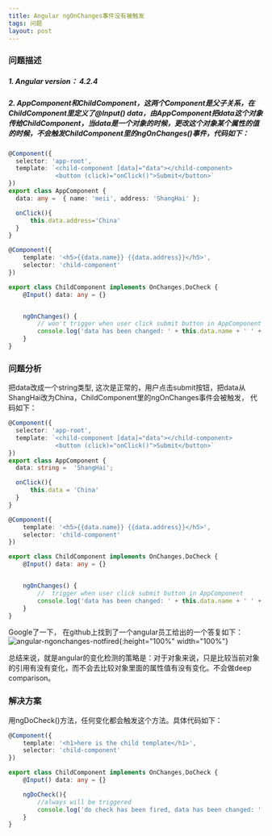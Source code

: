 ```yaml
---
title: Angular ngOnChanges事件没有被触发
tags: 问题
layout: post
---
```



### 问题描述

##### 1. Angular version： 4.2.4

##### 2. AppComponent和ChildComponent，这两个Component是父子关系，在ChildComponent里定义了@Input() data，由AppComponent把data这个对象传给ChildComponent，当data是一个对象的时候，更改这个对象某个属性的值的时候，不会触发ChildComponent里的ngOnChanges()事件，代码如下：

```ts
@Component({
  selector: 'app-root',
  template: `<child-component [data]="data"></child-component>
             <button (click)="onClick()">Submit</button>`
})
export class AppComponent {
  data: any =  { name: 'meii', address: 'ShangHai' };

  onClick(){
      this.data.address='China'
  }
}

```

```ts
@Component({
    template: '<h5>{{data.name}} {{data.address}}</h5>',
    selector: 'child-component'
})

export class ChildComponent implements OnChanges,DoCheck {
    @Input() data: any = {}


    ngOnChanges() {
        // won't trigger when user click submit button in AppComponent
        console.log('data has been changed: ' + this.data.name + ' ' + this.data.address);
    }
}
```


### 问题分析

把data改成一个string类型, 这次是正常的，用户点击submit按钮，把data从ShangHai改为China，ChildComponent里的ngOnChanges事件会被触发， 代码如下：

```ts
@Component({
  selector: 'app-root',
  template: `<child-component [data]="data"></child-component>
             <button (click)="onClick()">Submit</button>`
})
export class AppComponent {
  data: string =  'ShangHai';

  onClick(){
      this.data = 'China'
  }
}

```

```ts
@Component({
    template: '<h5>{{data.name}} {{data.address}}</h5>',
    selector: 'child-component'
})

export class ChildComponent implements OnChanges,DoCheck {
    @Input() data: any = {}


    ngOnChanges() {
        //  trigger when user click submit button in AppComponent
        console.log('data has been changed: ' + this.data.name + ' ' + this.data.address);
    }
}
```

Google了一下， 在github上找到了一个angular员工给出的一个答复如下：
![angular-ngonchanges-notfired](https://limeii.github.io/assets/images/posts/issues/angular-ngonchanges-notfired1.png){:height="100%" width="100%"}

总结来说，就是angular的变化检测的策略是：对于对象来说，只是比较当前对象的引用有没有变化，而不会去比较对象里面的属性值有没有变化。不会做deep comparison。

### 解决方案
用ngDoCheck()方法，任何变化都会触发这个方法。具体代码如下：

```ts
@Component({
    template: '<h1>here is the child template</h1>',
    selector: 'child-component'
})

export class ChildComponent implements OnChanges,DoCheck {
    @Input() data: any = {}

    ngDoCheck(){
        //always will be triggered
        console.log('do check has been fired, data has been changed: ' + this.data.name + ' ' + this.data.address);
    }
}
```